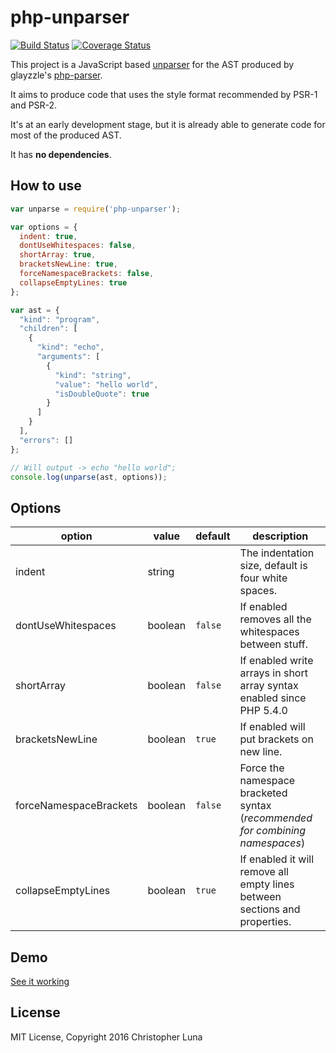 php-unparser
============

[![Build Status](https://travis-ci.org/glayzzle/php-unparser.svg?branch=master)](https://travis-ci.org/glayzzle/php-unparser)
[![Coverage Status](https://coveralls.io/repos/github/glayzzle/php-unparser/badge.svg?branch=master)](https://coveralls.io/github/glayzzle/php-unparser?branch=master)

This project is a JavaScript based [unparser](https://en.wikipedia.org/wiki/Unparser) for the AST produced by glayzzle's [php-parser](https://github.com/glayzzle/php-parser).

It aims to produce code that uses the style format recommended by PSR-1 and PSR-2.

It's at an early development stage, but it is already able to generate code for most of the produced AST.

It has __no dependencies__.

## How to use

```javascript
var unparse = require('php-unparser');

var options = {
  indent: true,
  dontUseWhitespaces: false,
  shortArray: true,
  bracketsNewLine: true,
  forceNamespaceBrackets: false,
  collapseEmptyLines: true
};

var ast = {
  "kind": "program",
  "children": [
    {
      "kind": "echo",
      "arguments": [
        {
          "kind": "string",
          "value": "hello world",
          "isDoubleQuote": true
        }
      ]
    }
  ],
  "errors": []
};

// Will output -> echo "hello world";
console.log(unparse(ast, options));
```

## Options

| option                 | value   | default  | description |
|------------------------|---------|----------|-------------|
| indent                 | string  |          | The indentation size, default is four white spaces. |
| dontUseWhitespaces     | boolean | `false`  | If enabled removes all the whitespaces between stuff. |
| shortArray             | boolean | `false`  | If enabled write arrays in short array syntax enabled since PHP 5.4.0 |
| bracketsNewLine        | boolean | `true`   | If enabled will put brackets on new line. |
| forceNamespaceBrackets | boolean | `false`  | Force the namespace bracketed syntax (_recommended for combining namespaces_) |
| collapseEmptyLines     | boolean | `true`   | If enabled it will remove all empty lines between sections and properties. |

## Demo

[See it working](https://chris-l.github.io/php-unparser/)

## License

MIT License, Copyright 2016 Christopher Luna
